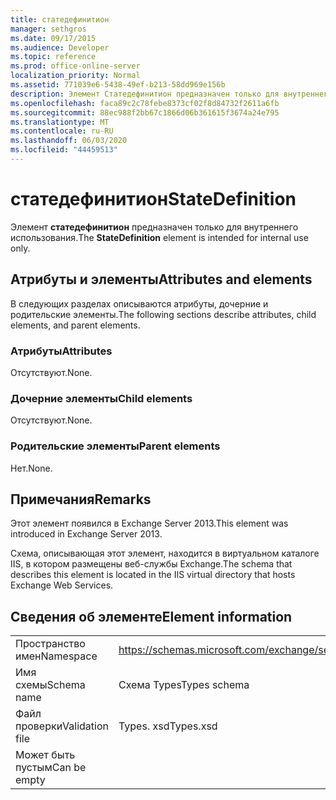 ```yaml
---
title: статедефинитион
manager: sethgros
ms.date: 09/17/2015
ms.audience: Developer
ms.topic: reference
ms.prod: office-online-server
localization_priority: Normal
ms.assetid: 771039e6-5438-49ef-b213-58dd969e156b
description: Элемент Статедефинитион предназначен только для внутреннего использования.
ms.openlocfilehash: faca89c2c78febe8373cf02f8d84732f2611a6fb
ms.sourcegitcommit: 88ec988f2bb67c1866d06b361615f3674a24e795
ms.translationtype: MT
ms.contentlocale: ru-RU
ms.lasthandoff: 06/03/2020
ms.locfileid: "44459513"
---
```

# <a name="statedefinition"></a><span data-ttu-id="7a913-103">статедефинитион</span><span class="sxs-lookup"><span data-stu-id="7a913-103">StateDefinition</span></span>

<span data-ttu-id="7a913-104">Элемент **статедефинитион** предназначен только для внутреннего использования.</span><span class="sxs-lookup"><span data-stu-id="7a913-104">The **StateDefinition** element is intended for internal use only.</span></span> 

## <a name="attributes-and-elements"></a><span data-ttu-id="7a913-105">Атрибуты и элементы</span><span class="sxs-lookup"><span data-stu-id="7a913-105">Attributes and elements</span></span>

<span data-ttu-id="7a913-106">В следующих разделах описываются атрибуты, дочерние и родительские элементы.</span><span class="sxs-lookup"><span data-stu-id="7a913-106">The following sections describe attributes, child elements, and parent elements.</span></span>
  
### <a name="attributes"></a><span data-ttu-id="7a913-107">Атрибуты</span><span class="sxs-lookup"><span data-stu-id="7a913-107">Attributes</span></span>

<span data-ttu-id="7a913-108">Отсутствуют.</span><span class="sxs-lookup"><span data-stu-id="7a913-108">None.</span></span>
  
### <a name="child-elements"></a><span data-ttu-id="7a913-109">Дочерние элементы</span><span class="sxs-lookup"><span data-stu-id="7a913-109">Child elements</span></span>

<span data-ttu-id="7a913-110">Отсутствуют.</span><span class="sxs-lookup"><span data-stu-id="7a913-110">None.</span></span>
  
### <a name="parent-elements"></a><span data-ttu-id="7a913-111">Родительские элементы</span><span class="sxs-lookup"><span data-stu-id="7a913-111">Parent elements</span></span>

<span data-ttu-id="7a913-112">Нет.</span><span class="sxs-lookup"><span data-stu-id="7a913-112">None.</span></span>
  
## <a name="remarks"></a><span data-ttu-id="7a913-113">Примечания</span><span class="sxs-lookup"><span data-stu-id="7a913-113">Remarks</span></span>

<span data-ttu-id="7a913-114">Этот элемент появился в Exchange Server 2013.</span><span class="sxs-lookup"><span data-stu-id="7a913-114">This element was introduced in Exchange Server 2013.</span></span>
  
<span data-ttu-id="7a913-115">Схема, описывающая этот элемент, находится в виртуальном каталоге IIS, в котором размещены веб-службы Exchange.</span><span class="sxs-lookup"><span data-stu-id="7a913-115">The schema that describes this element is located in the IIS virtual directory that hosts Exchange Web Services.</span></span>
  
## <a name="element-information"></a><span data-ttu-id="7a913-116">Сведения об элементе</span><span class="sxs-lookup"><span data-stu-id="7a913-116">Element information</span></span>

|||
|:-----|:-----|
|<span data-ttu-id="7a913-117">Пространство имен</span><span class="sxs-lookup"><span data-stu-id="7a913-117">Namespace</span></span>  <br/> |https://schemas.microsoft.com/exchange/services/2006/types  <br/> |
|<span data-ttu-id="7a913-118">Имя схемы</span><span class="sxs-lookup"><span data-stu-id="7a913-118">Schema name</span></span>  <br/> |<span data-ttu-id="7a913-119">Схема Types</span><span class="sxs-lookup"><span data-stu-id="7a913-119">Types schema</span></span>  <br/> |
|<span data-ttu-id="7a913-120">Файл проверки</span><span class="sxs-lookup"><span data-stu-id="7a913-120">Validation file</span></span>  <br/> |<span data-ttu-id="7a913-121">Types. xsd</span><span class="sxs-lookup"><span data-stu-id="7a913-121">Types.xsd</span></span>  <br/> |
|<span data-ttu-id="7a913-122">Может быть пустым</span><span class="sxs-lookup"><span data-stu-id="7a913-122">Can be empty</span></span>  <br/> ||
   


